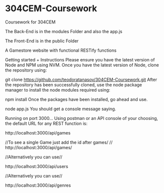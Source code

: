 # 304CEM-Coursework
Coursework for 304CEM

The Back-End is in the modules Folder and also the app.js 

The Front-End is in the public Folder

A Gamestore website with functional RESTify functions

Getting started + Instructions
Please ensure you have the latest version of Node and NPM using NVM. Once you have the latest version of Node, clone the repository using:

git clone https://github.com/teodoratanasov/304CEM-Coursework.git
After the repository has been successfully cloned, use the node package manager to install the node modules required using:

npm install
Once the packages have been installed, go ahead and use.

node app.js
You should get a console message saying.

Running on port 3000...
Using postman or an API console of your choosing, the default URL for any REST function is:

http://localhost:3000/api/games

//To see a single Game just add the id after games/     //
http://localhost:3000/api/games/

//Alternatively you can use//


http://localhost:3000/api/users

//Alternatively you can use//

http://localhost:3000/api/genres

